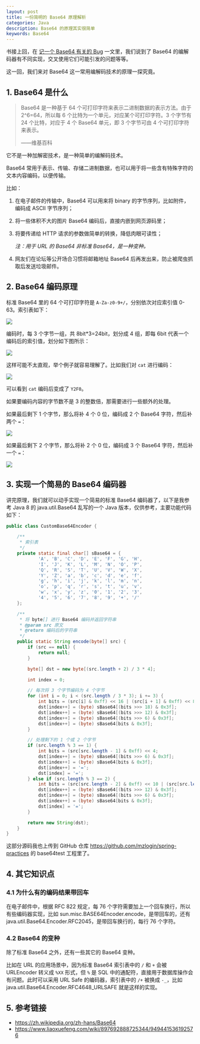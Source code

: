 ```yaml
---
layout: post
title: 一份简明的 Base64 原理解析
categories: Java
description: Base64 的原理其实很简单
keywords: Base64
---
```


书接上回，在 [记一个 Base64 有关的 Bug][1] 一文里，我们说到了 Base64 的编解码器有不同实现，交叉使用它们可能引发的问题等等。

这一回，我们来对 Base64 这一常用编解码技术的原理一探究竟。

## 1. Base64 是什么

> Base64 是一种基于 64 个可打印字符来表示二进制数据的表示方法。由于 2^6=64，所以每 6 个比特为一个单元，对应某个可打印字符。3 个字节有 24 个比特，对应于 4 个 Base64 单元，即 3 个字节可由 4 个可打印字符来表示。
>
> ——维基百科

它不是一种加解密技术，是一种简单的编解码技术。

Base64 常用于表示、传输、存储二进制数据，也可以用于将一些含有特殊字符的文本内容编码，以便传输。

比如：

1. 在电子邮件的传输中，Base64 可以用来将 binary 的字节序列，比如附件，编码成 ASCII 字节序列；

2. 将一些体积不大的图片 Base64 编码后，直接内嵌到网页源码里；

3. 将要传递给 HTTP 请求的参数做简单的转换，降低肉眼可读性；

    *注：用于 URL 的 Base64 非标准 Base64，是一种变种。*

4. 网友们在论坛等公开场合习惯将邮箱地址 Base64 后再发出来，防止被爬虫抓取后发送垃圾邮件。

## 2. Base64 编码原理

标准 Base64 里的 64 个可打印字符是 `A-Za-z0-9+/`，分别依次对应索引值 0-63。索引表如下：

![](/images/posts/java/base64-index.png)

编码时，每 3 个字节一组，共 8bit\*3=24bit，划分成 4 组，即每 6bit 代表一个编码后的索引值，划分如下图所示：

![](/images/posts/java/base64-split.png)

这样可能不太直观，举个例子就容易理解了。比如我们对 `cat` 进行编码：

![](/images/posts/java/base64-example.jpeg)

可以看到 `cat` 编码后变成了 `Y2F0`。

如果要编码内容的字节数不是 3 的整数倍，那需要进行一些额外的处理。

如果最后剩下 1 个字节，那么将补 4 个 0 位，编码成 2 个 Base64 字符，然后补两个 `=`：

![](/images/posts/java/base64-padding2.png)

如果最后剩下 2 个字节，那么将补 2 个 0 位，编码成 3 个 Base64 字符，然后补一个 `=`：

![](/images/posts/java/base64-padding1.png)

## 3. 实现一个简易的 Base64 编码器

讲完原理，我们就可以动手实现一个简易的标准 Base64 编码器了，以下是我参考 Java 8 的 java.util.Base64 乱写的一个 Java 版本，仅供参考，主要功能代码如下：

```java
public class CustomBase64Encoder {

    /**
     * 索引表
     */
    private static final char[] sBase64 = {
            'A', 'B', 'C', 'D', 'E', 'F', 'G', 'H',
            'I', 'J', 'K', 'L', 'M', 'N', 'O', 'P',
            'Q', 'R', 'S', 'T', 'U', 'V', 'W', 'X',
            'Y', 'Z', 'a', 'b', 'c', 'd', 'e', 'f',
            'g', 'h', 'i', 'j', 'k', 'l', 'm', 'n',
            'o', 'p', 'q', 'r', 's', 't', 'u', 'v',
            'w', 'x', 'y', 'z', '0', '1', '2', '3',
            '4', '5', '6', '7', '8', '9', '+', '/'
    };

    /**
     * 将 byte[] 进行 Base64 编码并返回字符串
     * @param src 原文
     * @return 编码后的字符串
     */
    public static String encode(byte[] src) {
        if (src == null) {
            return null;
        }

        byte[] dst = new byte[(src.length + 2) / 3 * 4];

        int index = 0;

        // 每次将 3 个字节编码为 4 个字节
        for (int i = 0; i < (src.length / 3 * 3); i += 3) {
            int bits = (src[i] & 0xff) << 16 | (src[i + 1] & 0xff) << 8 | (src[i + 2] & 0xff);
            dst[index++] = (byte) sBase64[(bits >>> 18) & 0x3f];
            dst[index++] = (byte) sBase64[(bits >>> 12) & 0x3f];
            dst[index++] = (byte) sBase64[(bits >>> 6) & 0x3f];
            dst[index++] = (byte) sBase64[bits & 0x3f];
        }

        // 处理剩下的 1 个或 2 个字节
        if (src.length % 3 == 1) {
            int bits = (src[src.length - 1] & 0xff) << 4;
            dst[index++] = (byte) sBase64[(bits >>> 6) & 0x3f];
            dst[index++] = (byte) sBase64[bits & 0x3f];
            dst[index++] = '=';
            dst[index] = '=';
        } else if (src.length % 3 == 2) {
            int bits = (src[src.length - 2] & 0xff) << 10 | (src[src.length - 1] & 0xff) << 2;
            dst[index++] = (byte) sBase64[(bits >>> 12) & 0x3f];
            dst[index++] = (byte) sBase64[(bits >>> 6) & 0x3f];
            dst[index++] = (byte) sBase64[bits & 0x3f];
            dst[index] = '=';
        }

        return new String(dst);
    }
}
```

这部分源码我也上传到 GitHub 仓库 <https://github.com/mzlogin/spring-practices> 的 base64test 工程里了。

## 4. 其它知识点

### 4.1 为什么有的编码结果带回车

在电子邮件中，根据 RFC 822 规定，每 76 个字符需要加上一个回车换行，所以有些编码器实现，比如 sun.misc.BASE64Encoder.encode，是带回车的，还有 java.util.Base64.Encoder.RFC2045，是带回车换行的，每行 76 个字符。

### 4.2 Base64 的变种

除了标准 Base64 之外，还有一些其它的 Base64 变种。

比如在 URL 的应用场景中，因为标准 Base64 索引表中的 `/` 和 `+` 会被 URLEncoder 转义成 `%XX` 形式，但 `%` 是 SQL 中的通配符，直接用于数据库操作会有问题。此时可以采用 URL Safe 的编码器，索引表中的 `/+` 被换成 `-_`，比如 java.util.Base64.Encoder.RFC4648\_URLSAFE 就是这样的实现。

## 5. 参考链接

- <https://zh.wikipedia.org/zh-hans/Base64>
- <https://www.liaoxuefeng.com/wiki/897692888725344/949441536192576>

[1]: https://mazhuang.org/2020/03/01/base64-bug/
